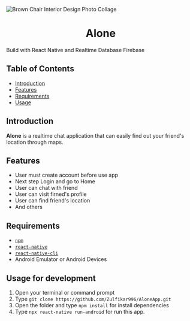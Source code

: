 ![Brown Chair Interior Design Photo Collage](https://user-images.githubusercontent.com/60281216/78551475-fce6c680-782f-11ea-99a2-9addb69ddaf3.png)
<h1 align="center">Alone</h1>
<p align="left">
  Build with React Native and Realtime Database Firebase
</p>

## Table of Contents

- [Introduction](#introduction)
- [Features](#features)
- [Requirements](#requirements)
- [Usage](#usage-for-development)
## Introduction
<b>Alone</b> is a realtime chat application that can easily find out your friend's location through maps.

## Features
* User must create account before use app
* Next step Login and go to Home
* User can chat with friend
* User can visit firned's profile
* User can find friend's location
* And others

## Requirements
* [`npm`](https://www.npmjs.com/get-npm)
* [`react-native`](https://facebook.github.io/react-native/docs/getting-started)
* [`react-native-cli`](https://facebook.github.io/react-native/docs/getting-started)
* Android Emulator or Android Devices

## Usage for development
1. Open your terminal or command prompt
2. Type `git clone https://github.com/Zulfikar996/AloneApp.git`
3. Open the folder and type `npm install` for install dependencies
4. Type `npx react-native run-android` for run this app.
